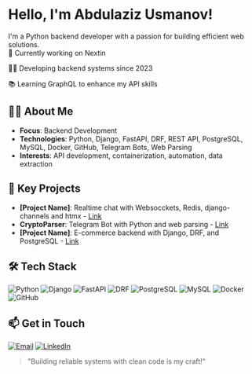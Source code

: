 # Hello, I'm Abdulaziz Usmanov!
I'm a Python backend developer with a passion for building efficient web solutions.  
🛜 Currently working on Nextin

👨‍💻 Developing backend systems since 2023  

📚 Learning GraphQL to enhance my API skills

## 👨‍💻 About Me  
- **Focus**: Backend Development  
- **Technologies**: Python, Django, FastAPI, DRF, REST API, PostgreSQL, MySQL, Docker, GitHub, Telegram Bots, Web Parsing  
- **Interests**: API development, containerization, automation, data extraction  
  
## 🌟 Key Projects  
- **[Project Name]**: Realtime chat with Websocckets, Redis, django-channels and htmx - [Link](https://github.com/usmanovabdulaziz/ChatApp)  
- **CryptoParser**: Telegram Bot with Python and web parsing - [Link](https://github.com/usmanovabdulaziz/CryptoParser)  
- **[Project Name]**: E-commerce backend with Django, DRF, and PostgreSQL - [Link](https://github.com/usmanovabdulaziz/repository)  

## 🛠 Tech Stack  
![Python](https://img.shields.io/badge/Python-3776AB?style=for-the-badge&logo=python&logoColor=white) ![Django](https://img.shields.io/badge/Django-092E20?style=for-the-badge&logo=django&logoColor=white) ![FastAPI](https://img.shields.io/badge/FastAPI-009688?style=for-the-badge&logo=fastapi&logoColor=white) ![DRF](https://img.shields.io/badge/DRF-FF1709?style=for-the-badge&logo=django&logoColor=white) ![PostgreSQL](https://img.shields.io/badge/PostgreSQL-4169E1?style=for-the-badge&logo=postgresql&logoColor=white) ![MySQL](https://img.shields.io/badge/MySQL-4479A1?style=for-the-badge&logo=mysql&logoColor=white) ![Docker](https://img.shields.io/badge/Docker-2496ED?style=for-the-badge&logo=docker&logoColor=white) ![GitHub](https://img.shields.io/badge/GitHub-181717?style=for-the-badge&logo=github&logoColor=white)

## 📫 Get in Touch  
[![Email](https://img.shields.io/badge/Email-D14836?style=for-the-badge&logo=gmail&logoColor=white)](mailto:usmonov0705@gmail.com) [![LinkedIn](https://img.shields.io/badge/LinkedIn-0A66C2?style=for-the-badge&logo=linkedin&logoColor=white)](https://linkedin.com/in/abdulazizusmonov)

> "Building reliable systems with clean code is my craft!"  
